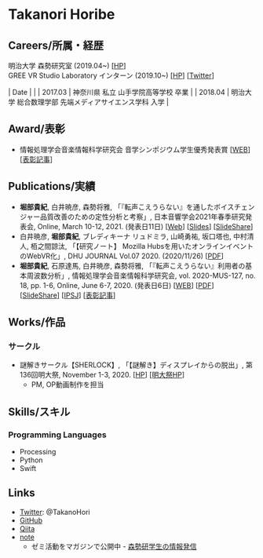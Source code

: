 # Takanori Horibe

## Careers/所属・経歴  
明治大学 森勢研究室 (2019.04~) [[HP](http://www.isc.meiji.ac.jp/~mmorise/lab/)]  
GREE VR Studio Laboratory インターン (2019.10~) [[HP](https://vr.gree.net/)] [[Twitter](https://twitter.com/VRStudioLab)]  

| Date | |
| 2017.03 | 神奈川県 私立 山手学院高等学校 卒業 |
| 2018.04 | 明治大学 総合数理学部 先端メディアサイエンス学科 入学 |

## Award/表彰
* 情報処理学会音楽情報科学研究会 音学シンポジウム学生優秀発表賞 [[WEB](http://www.sigmus.jp/?page_id=4626)] [[表彰記事](http://www.fms-meiji.jp/archives/1399)]

## Publications/実績  
* **堀部貴紀**, 白井暁彦, 森勢将雅, 「『転声こえうらない』を通したボイスチェンジャー品質改善のための定性分析と考察」, 日本音響学会2021年春季研究発表会, Online, March 10-12, 2021. (発表日11日) [[Web](https://www.mtg.acoustics.jp/poster.html#2-2P-9)] [[Slides](https://vr.gree.net/wp-content/uploads/2021/04/ASJ2021S-Slides-20210311.pdf)] [[SlideShare](https://www.slideshare.net/vrstudiolab/ss-245769023)]   
* 白井暁彦, **堀部貴紀**, ブレディキーナ リュドミラ, 山崎勇祐, 坂口塔也, 中村清人, 栢之間諒汰, 「【研究ノート】 Mozilla Hubsを用いたオンラインイベントのWebVR化」, DHU JOURNAL Vol.07 2020. (2020/11/26) [[PDF](https://msl.dhw.ac.jp/wp-content/uploads/2020/11/DHUJOURNAL2020_P045.pdf)]
* **堀部貴紀**, 石原達馬, 白井暁彦, 森勢将雅, 「『転声こえうらない』利用者の基本周波数分析」, 情報処理学会音楽情報科学研究会, vol. 2020-MUS-127, no. 18, pp. 1-6, Online, June 6-7, 2020. (発表日6日) [[WEB](http://www.sigmus.jp/?page_id=4626)] [[PDF](http://www.isc.meiji.ac.jp/~mmorise/lab/publication/paper/IPSJ-MUS20127018.pdf)] [[SlideShare](https://www.slideshare.net/vrstudiolab/full-version-236360511)] [[IPSJ](https://ipsj.ixsq.nii.ac.jp/ej/?action=pages_view_main&active_action=repository_view_main_item_detail&item_id=204756&item_no=1&page_id=13&block_id=8)] [[表彰記事](http://www.fms-meiji.jp/archives/1399)]

## Works/作品
### サークル
* 謎解きサークル【SHERLOCK】, 「【謎解き】ディスプレイからの脱出」, 第136回明大祭, November 1-3, 2020. [[HP](https://meiji-sherlock.studio.site/meidaisai2020)] [[明大祭HP](https://meidaisai.jp/136/sp/)]
    * PM, OP動画制作を担当

## Skills/スキル
### Programming Languages
* Processing
* Python
* Swift

## Links
* [Twitter](https://twitter.com/TakanoHori): @TakanoHori
* [GitHub](https://github.com/TakanoHori)
* [Qiita](https://qiita.com/TakanoHori)
* [note](https://note.com/takanohori)
    * ゼミ活動をマガジンで公開中 - [森勢研学生の情報発信](https://note.com/fms_moriselab/m/m4dc0e15c37cf)